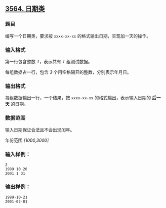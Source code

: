 ## [3564. 日期类](https://www.acwing.com/problem/content/3567/)

### 题目

编写一个日期类，要求按 `xxxx-xx-xx` 的格式输出日期，实现加一天的操作。

### 输入格式

第一行包含整数 *T*，表示共有 *T* 组测试数据。

每组数据占一行，包含 *3* 个用空格隔开的整数，分别表示年月日。

### 输出格式

每组数据输出一行，一个结果，按 `xxxx-xx-xx` 的格式输出，表示输入日期的 **后一天** 的日期。

### 数据范围

输入日期保证合法且不会出现闰年。

年份范围 *[1000,3000]*

### 输入样例：

```
2
1999 10 20
2001 1 31
```

### 输出样例：

```
1999-10-21
2001-02-01
```
